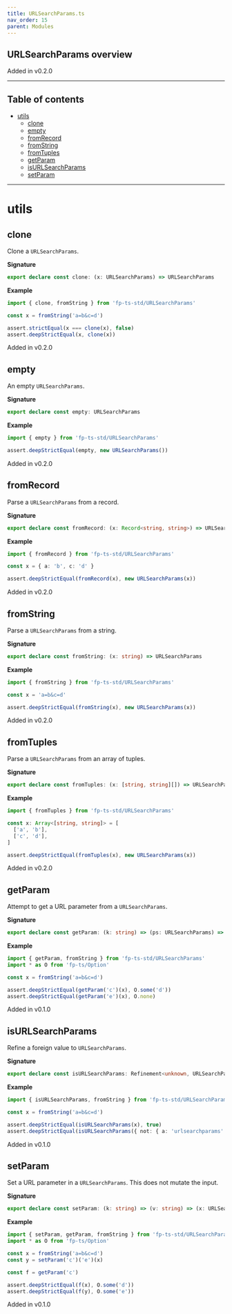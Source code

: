 ```yaml
---
title: URLSearchParams.ts
nav_order: 15
parent: Modules
---
```


## URLSearchParams overview

Added in v0.2.0

---

<h2 class="text-delta">Table of contents</h2>

- [utils](#utils)
  - [clone](#clone)
  - [empty](#empty)
  - [fromRecord](#fromrecord)
  - [fromString](#fromstring)
  - [fromTuples](#fromtuples)
  - [getParam](#getparam)
  - [isURLSearchParams](#isurlsearchparams)
  - [setParam](#setparam)

---

# utils

## clone

Clone a `URLSearchParams`.

**Signature**

```ts
export declare const clone: (x: URLSearchParams) => URLSearchParams
```

**Example**

```ts
import { clone, fromString } from 'fp-ts-std/URLSearchParams'

const x = fromString('a=b&c=d')

assert.strictEqual(x === clone(x), false)
assert.deepStrictEqual(x, clone(x))
```

Added in v0.2.0

## empty

An empty `URLSearchParams`.

**Signature**

```ts
export declare const empty: URLSearchParams
```

**Example**

```ts
import { empty } from 'fp-ts-std/URLSearchParams'

assert.deepStrictEqual(empty, new URLSearchParams())
```

Added in v0.2.0

## fromRecord

Parse a `URLSearchParams` from a record.

**Signature**

```ts
export declare const fromRecord: (x: Record<string, string>) => URLSearchParams
```

**Example**

```ts
import { fromRecord } from 'fp-ts-std/URLSearchParams'

const x = { a: 'b', c: 'd' }

assert.deepStrictEqual(fromRecord(x), new URLSearchParams(x))
```

Added in v0.2.0

## fromString

Parse a `URLSearchParams` from a string.

**Signature**

```ts
export declare const fromString: (x: string) => URLSearchParams
```

**Example**

```ts
import { fromString } from 'fp-ts-std/URLSearchParams'

const x = 'a=b&c=d'

assert.deepStrictEqual(fromString(x), new URLSearchParams(x))
```

Added in v0.2.0

## fromTuples

Parse a `URLSearchParams` from an array of tuples.

**Signature**

```ts
export declare const fromTuples: (x: [string, string][]) => URLSearchParams
```

**Example**

```ts
import { fromTuples } from 'fp-ts-std/URLSearchParams'

const x: Array<[string, string]> = [
  ['a', 'b'],
  ['c', 'd'],
]

assert.deepStrictEqual(fromTuples(x), new URLSearchParams(x))
```

Added in v0.2.0

## getParam

Attempt to get a URL parameter from a `URLSearchParams`.

**Signature**

```ts
export declare const getParam: (k: string) => (ps: URLSearchParams) => Option<string>
```

**Example**

```ts
import { getParam, fromString } from 'fp-ts-std/URLSearchParams'
import * as O from 'fp-ts/Option'

const x = fromString('a=b&c=d')

assert.deepStrictEqual(getParam('c')(x), O.some('d'))
assert.deepStrictEqual(getParam('e')(x), O.none)
```

Added in v0.1.0

## isURLSearchParams

Refine a foreign value to `URLSearchParams`.

**Signature**

```ts
export declare const isURLSearchParams: Refinement<unknown, URLSearchParams>
```

**Example**

```ts
import { isURLSearchParams, fromString } from 'fp-ts-std/URLSearchParams'

const x = fromString('a=b&c=d')

assert.deepStrictEqual(isURLSearchParams(x), true)
assert.deepStrictEqual(isURLSearchParams({ not: { a: 'urlsearchparams' } }), false)
```

Added in v0.1.0

## setParam

Set a URL parameter in a `URLSearchParams`. This does not mutate the input.

**Signature**

```ts
export declare const setParam: (k: string) => (v: string) => (x: URLSearchParams) => URLSearchParams
```

**Example**

```ts
import { setParam, getParam, fromString } from 'fp-ts-std/URLSearchParams'
import * as O from 'fp-ts/Option'

const x = fromString('a=b&c=d')
const y = setParam('c')('e')(x)

const f = getParam('c')

assert.deepStrictEqual(f(x), O.some('d'))
assert.deepStrictEqual(f(y), O.some('e'))
```

Added in v0.1.0
